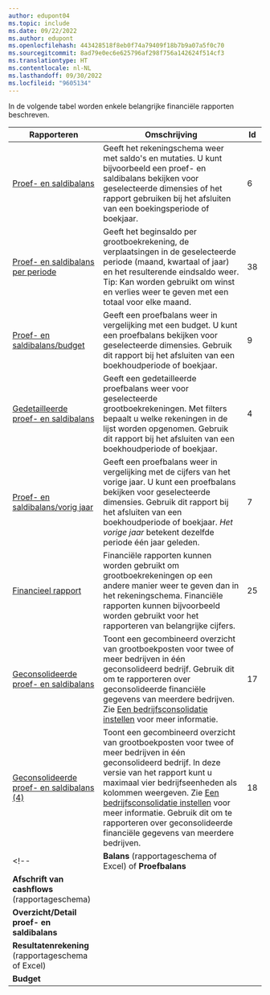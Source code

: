 ```yaml
---
author: edupont04
ms.topic: include
ms.date: 09/22/2022
ms.author: edupont
ms.openlocfilehash: 443428518f8eb0f74a79409f18b7b9a07a5f0c70
ms.sourcegitcommit: 8ad79e0ec6e625796af298f756a142624f514cf3
ms.translationtype: HT
ms.contentlocale: nl-NL
ms.lasthandoff: 09/30/2022
ms.locfileid: "9605134"
---
```

In de volgende tabel worden enkele belangrijke financiële rapporten beschreven.

| Rapporteren | Omschrijving | Id | 
|--|--|--|
| [Proef- en saldibalans](https://businesscentral.dynamics.com?report=6) | Geeft het rekeningschema weer met saldo's en mutaties. U kunt bijvoorbeeld een proef- en saldibalans bekijken voor geselecteerde dimensies of het rapport gebruiken bij het afsluiten van een boekingsperiode of boekjaar. | 6 |
| [Proef- en saldibalans per periode](https://businesscentral.dynamics.com?report=38) | Geeft het beginsaldo per grootboekrekening, de verplaatsingen in de geselecteerde periode (maand, kwartaal of jaar) en het resulterende eindsaldo weer. <br>Tip: Kan worden gebruikt om winst en verlies weer te geven met een totaal voor elke maand.| 38 |
| [Proef- en saldibalans/budget](https://businesscentral.dynamics.com?report=9) | Geeft een proefbalans weer in vergelijking met een budget. U kunt een proefbalans bekijken voor geselecteerde dimensies. Gebruik dit rapport bij het afsluiten van een boekhoudperiode of boekjaar. | 9 |
| [Gedetailleerde proef- en saldibalans](https://businesscentral.dynamics.com?report=4) | Geeft een gedetailleerde proefbalans weer voor geselecteerde grootboekrekeningen. Met filters bepaalt u welke rekeningen in de lijst worden opgenomen. Gebruik dit rapport bij het afsluiten van een boekhoudperiode of boekjaar. | 4 |
| [Proef- en saldibalans/vorig jaar](https://businesscentral.dynamics.com?report=7) | Geeft een proefbalans weer in vergelijking met de cijfers van het vorige jaar. U kunt een proefbalans bekijken voor geselecteerde dimensies. Gebruik dit rapport bij het afsluiten van een boekhoudperiode of boekjaar. *Het vorige jaar* betekent dezelfde periode één jaar geleden. | 7 | 
| [Financieel rapport](https://businesscentral.dynamics.com?report=25) | Financiële rapporten kunnen worden gebruikt om grootboekrekeningen op een andere manier weer te geven dan in het rekeningschema. Financiële rapporten kunnen bijvoorbeeld worden gebruikt voor het rapporteren van belangrijke cijfers. | 25 |
|[Geconsolideerde proef- en saldibalans](https://businesscentral.dynamics.com?report=10007)|Toont een gecombineerd overzicht van grootboekposten voor twee of meer bedrijven in één geconsolideerd bedrijf. Gebruik dit om te rapporteren over geconsolideerde financiële gegevens van meerdere bedrijven. Zie [Een bedrijfsconsolidatie instellen](../finance-consolidated-company-reporting-setup.md) voor meer informatie.|17|
|[Geconsolideerde proef- en saldibalans (4)](https://businesscentral.dynamics.com?report=10008)|Toont een gecombineerd overzicht van grootboekposten voor twee of meer bedrijven in één geconsolideerd bedrijf. In deze versie van het rapport kunt u maximaal vier bedrijfseenheden als kolommen weergeven. Zie [Een bedrijfsconsolidatie instellen](../finance-consolidated-company-reporting-setup.md) voor meer informatie. Gebruik dit om te rapporteren over geconsolideerde financiële gegevens van meerdere bedrijven.|18|
<!-- | **Balans** (rapportageschema of Excel) of **Proefbalans** |  |  |
| **Afschrift van cashflows** (rapportageschema) |  |  |
| **Overzicht/Detail proef- en saldibalans** |  |  |
| **Resultatenrekening** (rapportageschema of Excel) |  |  |
| **Budget** |  |  | -->
